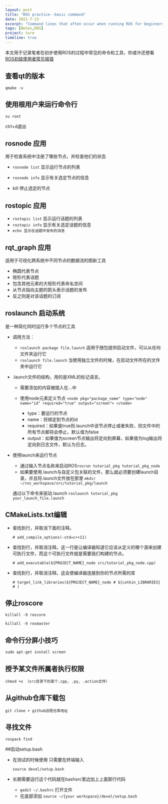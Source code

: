 ```yaml
---
layout: post
title: "ROS practice--basic command"
date: 2021-7-13
excerpt: "Command lines that often occur when running ROS for beginners."
tags: [Notes,ROS]
project: ture
timeline: true
---
```

<script type="text/javascript" src="http://tajs.qq.com/stats?sId=66526224" charset="UTF-8"></script>

本文用于记录笔者在初步使用ROS的过程中常见的命令和工具，你或许还想看[ROS初级使用者常见报错](https://sunrisinggg.github.io/ROS-errors-sulotions/ )

## 查看qt的版本
`qmake -v`

## 使用根用户来运行命令行
`su root`

ctrl+d退出

## rosnode 应用
用于检查系统中注册了哪些节点，并检查他们的状态

- `rosnode list` 显示运行节点的列表

- `rosnode info` 显示有关选定节点的信息

- kill 停止选定的节点

## rostopic 应用

- `rostopic list` 显示运行话题的列表
- `rostopic info` 显示有关选定话题的信息
- `echo 显示在话题中发布的消息`

## rqt_graph 应用
适用于可视化跨系统中不同节点的数据流的图新工具

- 椭圆代表节点
- 矩形代表话题
- 包含其他元素的大矩形代表命名空间
- 从节点指向主题的箭头表示话题的发布
- 反之则是对该话题的订阅

## roslaunch 启动系统
是一种简化同时运行多个节点的工具

- 调用方法：
    - `roslaunch package file.launch` 适用于随包提供启动文件，可以从任何文件夹运行它
    - `roslaunch file.launch` 当使用独立文件的时候，在启动文件所在的文件夹中运行它

- .launch文件的结构，用的是XML的标记语言。
    - 需要添加的内容被插入在<launch>…</launch>中
    - 使用node元素定义节点
        `<node pkg="package_name" type="node" name="id" required="true" output="screen"> </node>`

        - type：要运行的节点
		- name：将绑定到节点的id
		- required：如果是true则.launch中该节点停止或者失败，则文件中的所有节点都将会停止，默认值为false
        - output：如果值为screen节点输出将定向到屏幕，如果值为log输出将定向到日志文件，默认为日志。

- 使用launch来运行节点
    - 通过输入节点名称来启动ROS`rosrun tutorial_pkg tutorial_pkg_node`
	- 如果要使用.launch与自定义包关联的文件，那么就必须要创建launch目录，并且将.launch文件放在那里
    `mkdir ~/ros_workspace/src/tutorial_pkg/launch`
		
     通过以下命令来驱动.launch
    `roslaunch tutorial_pkg your_launch_file.launch`

## CMakeLists.txt编辑
- 查找到行，并取消下面的注释。

    `# add_compile_options(-std=c++11)`
- 查找到行，并取消注释。这一行是让编译器知道它应该从定义的哪个源来创建可执行文件，而这个可执行文件就是需要我们构建的节点。
    
    `# add_executable(${PROJECT_NAME}_node src/tutorial_pkg_node.cpp)`
- 查找到行，并取消注释。这会使编译器连接到你的节点所需的库
    
    `# target_link_libraries(${PROJECT_NAME}_node # ${catkin_LIBRARIES} # )`


## 停止roscore

`killall -9 roscore`

`killall -9 rosmaster`

## 命令行分屏小技巧

`sudo apt-get install screen`

## 授予某文件所属者执行权限
`chmod +x （src目录下的某个.cpp, .py, .action文件）`

## 从github仓库下载包
`git clone + github远程仓库地址`

## 寻找文件 
`rospack find`

##启动setup.bash
- 在测试的时候使用 只需要在终端输入

    `source devel/setup.bash`

- 长期需要运行这个代码就在bashsrc里边加上上面那行代码
	- `gedit ~/.bashrc` 打开文件
    - 在底部添加 `source ~/{your workspace}/devel/setup.bash`
